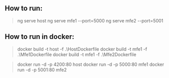 ## How to run:

> ng serve host
> ng serve mfe1 --port=5000
> ng serve mfe2 --port=5001



## How to run in docker:

> docker build -t host -f .\HostDockerfile
> docker build -t mfe1 -f .\Mfe1Dockerfile
> docker build -t mfe1 -f .\Mfe2Dockerfile

> docker run -d -p 4200:80 host
> docker run -d -p 5000:80 mfe1
> docker run -d -p 5001:80 mfe2
